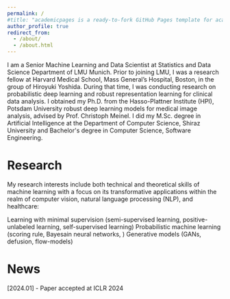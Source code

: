 ```yaml
---
permalink: /
#title: "academicpages is a ready-to-fork GitHub Pages template for academic personal websites"
author_profile: true
redirect_from: 
  - /about/
  - /about.html
---
```


I am a Senior Machine Learning and Data Scientist at Statistics and Data Science Department of LMU Munich. Prior to joining LMU, I was a research fellow at Harvard Medical School, Mass General’s Hospital, Boston, in the group of Hiroyuki Yoshida. During that time, I was conducting research on probabilistic deep learning and robust representation learning for clinical data analysis. I obtained my Ph.D. from the Hasso-Plattner Institute (HPI), Potsdam University robust deep learning models for medical image analysis, advised by Prof. Christoph Meinel. I did my M.Sc. degree in Artificial Intelligence at the Department of Computer Science, Shiraz University and Bachelor's degree in Computer Science, Software Engineering.



Research
======
My research interests include both technical and theoretical skills of machine learning with a focus on its transformative applications within the realm of computer vision, natural language processing (NLP), and healthcare:

Learning with minimal supervision (semi-supervised learning, positive-unlabeled learning, self-supervised learning)
Probabilistic machine learning (scoring rule, Bayesain neural networks, )
Generative models (GANs, defusion, flow-models)


News
======
[2024.01] - Paper accepted at ICLR 2024 